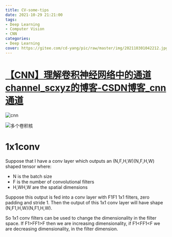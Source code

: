 ```yaml
---
title: CV-some-tips
date: 2021-10-29 21:21:00
tags:
- Deep Learning
- Computer Vision
- CNN
categories:
- Deep Learning
cover: https://gitee.com/cd-yang/pic/raw/master/img/202110301042212.jpg
---
```




# [【CNN】理解卷积神经网络中的通道 channel_scxyz的博客-CSDN博客_cnn通道](https://blog.csdn.net/sscc_learning/article/details/79814146)

![cnn](https://gitee.com/cd-yang/pic/raw/master/img/202110300952401.png)

![多个卷积核](https://gitee.com/cd-yang/pic/raw/master/img/202110300953770.png)

# 1x1conv

Suppose that I have a conv layer which outputs an (N,F,H,W)(N,F,H,W) shaped tensor where:

- N is the batch size
- F is the number of convolutional filters
- H,WH,W are the spatial dimensions

Suppose this output is fed into a conv layer with F1F1 1x1 filters, zero padding and stride 1. Then the output of this 1x1 conv layer will have shape (N,F1,H,W)(N,F1,H,W).

So 1x1 conv filters can be used to change the dimensionality in the filter space. If F1>FF1>F then we are increasing dimensionality, if F1<FF1<F we are decreasing dimensionality, in the filter dimension.

